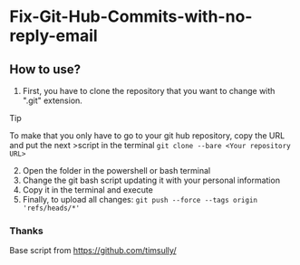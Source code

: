 # Fix-Git-Hub-Commits-with-no-reply-email

## How to use?
1. First, you have to clone the repository that you want to change with ".git" extension.
> [!TIP]
> To make that you only have to go to your git hub repository, copy the URL and put the next >script in the terminal
> ``git clone --bare <Your repository URL>``

2. Open the folder in the powershell or bash terminal
3. Change the git bash script updating it with your personal information
4. Copy it in the terminal and execute
5. Finally, to upload all changes: 
``git push --force --tags origin 'refs/heads/*'`` 

### Thanks
Base script from https://github.com/timsully/
